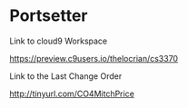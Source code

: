 # Portsetter

Link to cloud9 Workspace

https://preview.c9users.io/thelocrian/cs3370

Link to the Last Change Order

http://tinyurl.com/CO4MitchPrice

